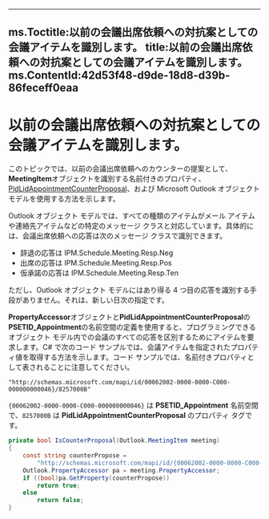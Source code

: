 

---
ms.Toctitle:以前の会議出席依頼への対抗案としての会議アイテムを識別します。
title:以前の会議出席依頼への対抗案としての会議アイテムを識別します。
ms.ContentId:42d53f48-d9de-18d8-d39b-86feceff0eaa
---
# 以前の会議出席依頼への対抗案としての会議アイテムを識別します。




このトピックでは、以前の会議出席依頼へのカウンターの提案として、 **MeetingItem**オブジェクトを識別する名前付きのプロパティ、 [PidLidAppointmentCounterProposal](f510af2d-92b3-4c98-bdf4-8aca8e8b80d1.md)、および Microsoft Outlook オブジェクト モデルを使用する方法を示します。



Outlook オブジェクト モデルでは、すべての種類のアイテムがメール アイテムや連絡先アイテムなどの特定のメッセージ クラスと対応しています。具体的には、会議出席依頼への応答は次のメッセージ クラスで識別できます。 

- 辞退の応答は IPM.Schedule.Meeting.Resp.Neg
- 出席の応答は IPM.Schedule.Meeting.Resp.Pos
- 仮承諾の応答は IPM.Schedule.Meeting.Resp.Ten








ただし、Outlook オブジェクト モデルにはあり得る 4 つ目の応答を識別する手段がありません。それは、新しい日次の指定です。



**PropertyAccessor**オブジェクトと**PidLidAppointmentCounterProposal**の**PSETID_Appointment**の名前空間の定義を使用すると、プログラミングできるオブジェクト モデル内での会議のすべての応答を区別するためにアイテムを要求します。C# で次のコード サンプルでは、会議アイテムを指定されたプロパティ値を取得する方法を示します。コード サンプルでは、名前付きプロパティとして表されることに注意してください。

```sourcecode
"http://schemas.microsoft.com/mapi/id/00062002-0000-0000-C000-000000000046}/8257000B"
```




`{00062002-0000-0000-C000-000000000046}` は **PSETID_Appointment** 名前空間で、`8257000B` は **PidLidAppointmentCounterProposal** のプロパティ タグです。

```csharp
private bool IsCounterProposal(Outlook.MeetingItem meeting) 
{ 
    const string counterPropose = 
        "http://schemas.microsoft.com/mapi/id/{00062002-0000-0000-C000-000000000046}/8257000B"; 
    Outlook.PropertyAccessor pa = meeting.PropertyAccessor; 
    if ((bool)pa.GetProperty(counterPropose)) 
        return true; 
    else 
        return false;  
}
```



